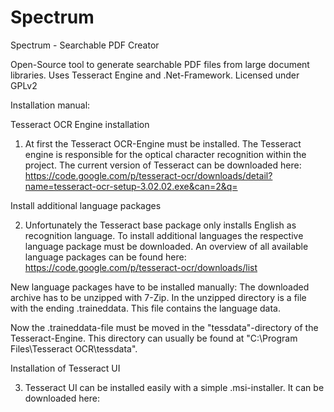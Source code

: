 # Spectrum
Spectrum - Searchable PDF Creator

Open-Source tool to generate searchable PDF files from large document libraries.
Uses Tesseract Engine and .Net-Framework. Licensed under GPLv2

Installation manual:

Tesseract OCR Engine installation

1.  At first the Tesseract OCR-Engine must be installed. The Tesseract engine is  responsible for the optical character recognition within the project. The current version of Tesseract can be downloaded here:
	https://code.google.com/p/tesseract-ocr/downloads/detail?name=tesseract-ocr-setup-3.02.02.exe&can=2&q=
	
Install additional language packages

2.  Unfortunately the Tesseract base package only installs English as recognition language. To install additional languages the respective language package must be downloaded. An overview of all available language packages can be found here:
	https://code.google.com/p/tesseract-ocr/downloads/list
	
New language packages have to be installed manually: The downloaded archive has to be unzipped with 7-Zip. In the unzipped directory is a file with the ending .traineddata. This file contains the language data.
	
Now the .traineddata-file must be moved in the "tessdata"-directory of the Tesseract-Engine. This directory can usually be found at "C:\Program Files\Tesseract OCR\tessdata".
	
Installation of Tesseract UI

3.  Tesseract UI can be installed easily with a simple .msi-installer. It can be downloaded here:
